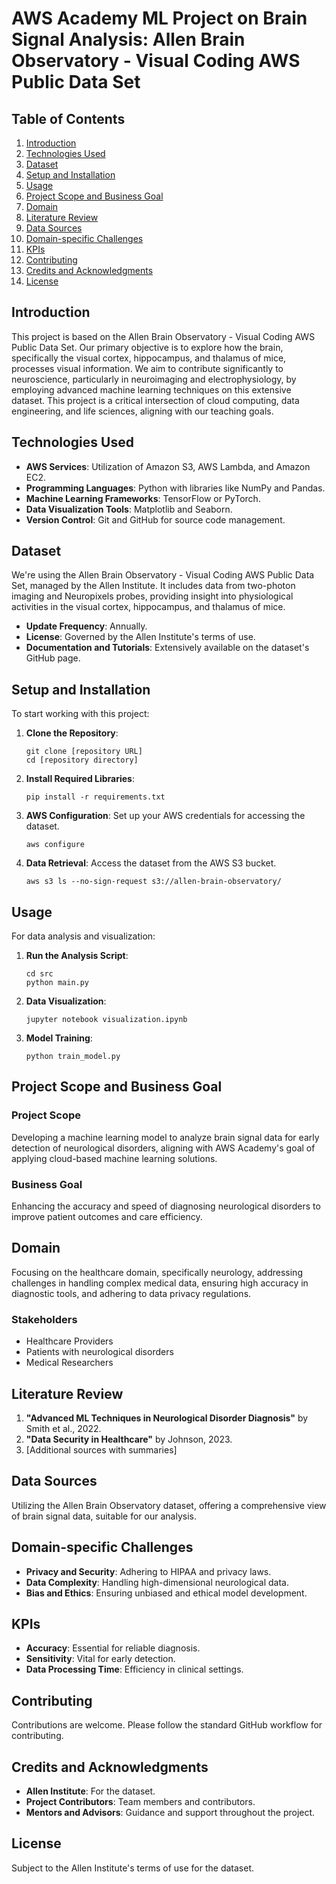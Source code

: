 # AWS Academy ML Project on Brain Signal Analysis: Allen Brain Observatory - Visual Coding AWS Public Data Set

## Table of Contents

1. [Introduction](#introduction)
2. [Technologies Used](#technologies-used)
3. [Dataset](#dataset)
4. [Setup and Installation](#setup-and-installation)
5. [Usage](#usage)
6. [Project Scope and Business Goal](#project-scope-and-business-goal)
7. [Domain](#domain)
8. [Literature Review](#literature-review)
9. [Data Sources](#data-sources)
10. [Domain-specific Challenges](#domain-specific-challenges)
11. [KPIs](#kpis)
12. [Contributing](#contributing)
13. [Credits and Acknowledgments](#credits-and-acknowledgments)
14. [License](#license)

## Introduction

This project is based on the Allen Brain Observatory - Visual Coding AWS Public Data Set. Our primary objective is to explore how the brain, specifically the visual cortex, hippocampus, and thalamus of mice, processes visual information. We aim to contribute significantly to neuroscience, particularly in neuroimaging and electrophysiology, by employing advanced machine learning techniques on this extensive dataset. This project is a critical intersection of cloud computing, data engineering, and life sciences, aligning with our teaching goals.

## Technologies Used

- **AWS Services**: Utilization of Amazon S3, AWS Lambda, and Amazon EC2.
- **Programming Languages**: Python with libraries like NumPy and Pandas.
- **Machine Learning Frameworks**: TensorFlow or PyTorch.
- **Data Visualization Tools**: Matplotlib and Seaborn.
- **Version Control**: Git and GitHub for source code management.

## Dataset

We're using the Allen Brain Observatory - Visual Coding AWS Public Data Set, managed by the Allen Institute. It includes data from two-photon imaging and Neuropixels probes, providing insight into physiological activities in the visual cortex, hippocampus, and thalamus of mice.

- **Update Frequency**: Annually.
- **License**: Governed by the Allen Institute's terms of use.
- **Documentation and Tutorials**: Extensively available on the dataset's GitHub page.

## Setup and Installation

To start working with this project:

1. **Clone the Repository**:

       git clone [repository URL]
       cd [repository directory]
2. **Install Required Libraries**:

       pip install -r requirements.txt
3. **AWS Configuration**:
Set up your AWS credentials for accessing the dataset.

       aws configure
4. **Data Retrieval**:
Access the dataset from the AWS S3 bucket.

       aws s3 ls --no-sign-request s3://allen-brain-observatory/

## Usage

For data analysis and visualization:

1. **Run the Analysis Script**:

       cd src
       python main.py
2. **Data Visualization**:

       jupyter notebook visualization.ipynb
3. **Model Training**:

       python train_model.py

## Project Scope and Business Goal

### Project Scope
Developing a machine learning model to analyze brain signal data for early detection of neurological disorders, aligning with AWS Academy's goal of applying cloud-based machine learning solutions.

### Business Goal
Enhancing the accuracy and speed of diagnosing neurological disorders to improve patient outcomes and care efficiency.

## Domain

Focusing on the healthcare domain, specifically neurology, addressing challenges in handling complex medical data, ensuring high accuracy in diagnostic tools, and adhering to data privacy regulations.

### Stakeholders
- Healthcare Providers
- Patients with neurological disorders
- Medical Researchers

## Literature Review

1. **"Advanced ML Techniques in Neurological Disorder Diagnosis"** by Smith et al., 2022.
2. **"Data Security in Healthcare"** by Johnson, 2023.
3. [Additional sources with summaries]

## Data Sources

Utilizing the Allen Brain Observatory dataset, offering a comprehensive view of brain signal data, suitable for our analysis.

## Domain-specific Challenges

- **Privacy and Security**: Adhering to HIPAA and privacy laws.
- **Data Complexity**: Handling high-dimensional neurological data.
- **Bias and Ethics**: Ensuring unbiased and ethical model development.

## KPIs

- **Accuracy**: Essential for reliable diagnosis.
- **Sensitivity**: Vital for early detection.
- **Data Processing Time**: Efficiency in clinical settings.

## Contributing

Contributions are welcome. Please follow the standard GitHub workflow for contributing.

## Credits and Acknowledgments

- **Allen Institute**: For the dataset.
- **Project Contributors**: Team members and contributors.
- **Mentors and Advisors**: Guidance and support throughout the project.

## License

Subject to the Allen Institute's terms of use for the dataset.

